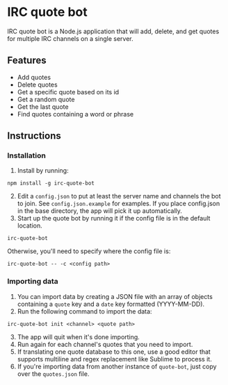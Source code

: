 # IRC quote bot

IRC quote bot is a Node.js application that will add, delete, and get quotes for multiple IRC channels on a single server.

## Features

* Add quotes
* Delete quotes
* Get a specific quote based on its id
* Get a random quote
* Get the last quote
* Find quotes containing a word or phrase

## Instructions

### Installation

1. Install by running:

  ```
  npm install -g irc-quote-bot
  ```

2. Edit a `config.json` to put at least the server name and channels the bot to join. See `config.json.example` for examples. If you place config.json in the base directory, the app will pick it up automatically.
3. Start up the quote bot by running it if the config file is in the default location.

  ```
  irc-quote-bot
  ```
  
  Otherwise, you'll need to specify where the config file is:
  
  ```
  irc-quote-bot -- -c <config path>
  ```

### Importing data

1. You can import data by creating a JSON file with an array of objects containing a `quote` key and a `date` key formatted (YYYY-MM-DD).
2. Run the following command to import the data:

  ```
  irc-quote-bot init <channel> <quote path>  
  ```
  
3. The app will quit when it's done importing.
4. Run again for each channel's quotes that you need to import.
5. If translating one quote database to this one, use a good editor that supports multiline and regex replacement like Sublime to process it.
6. If you're importing data from another instance of `quote-bot`, just copy over the `quotes.json` file.
